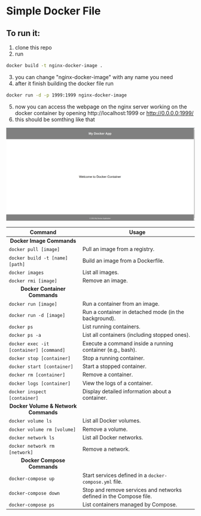 # Simple Docker File


## To run it:
1. clone this repo
2. run 
```bash
docker build -t nginx-docker-image .
```
3. you can change "nginx-docker-image" with any name you need
4. after it finish building the docker file run
```bash
docker run -d -p 1999:1999 nginx-docker-image
```
5. now you can access the webpage on the nginx server working on the docker container by opening http://localhost:1999 or http://0.0.0.0:1999/
6. this should be somthing like that

![homepage](HomePage.png)


| **Command**                       | **Usage**                                                  |
|----------------------------------|-----------------------------------------------------------|
| <div align="center">**Docker Image Commands**</div> |||
| `docker pull [image]`           | Pull an image from a registry.                            |
| `docker build -t [name] [path]` | Build an image from a Dockerfile.                         |
| `docker images`                  | List all images.                                         |
| `docker rmi [image]`            | Remove an image.                                         |
| <div align="center">**Docker Container Commands**</div> |||
| `docker run [image]`            | Run a container from an image.                           |
| `docker run -d [image]`         | Run a container in detached mode (in the background).    |
| `docker ps`                      | List running containers.                                 |
| `docker ps -a`                   | List all containers (including stopped ones).            |
| `docker exec -it [container] [command]` | Execute a command inside a running container (e.g., bash). |
| `docker stop [container]`        | Stop a running container.                                 |
| `docker start [container]`       | Start a stopped container.                                |
| `docker rm [container]`          | Remove a container.                                      |
| `docker logs [container]`        | View the logs of a container.                            |
| `docker inspect [container]`     | Display detailed information about a container.          |
| <div align="center">**Docker Volume & Network Commands**</div> |||
| `docker volume ls`               | List all Docker volumes.                               |
| `docker volume rm [volume]`      | Remove a volume.                                      |
| `docker network ls`              | List all Docker networks.                              |
| `docker network rm [network]`    | Remove a network.                                     |
| <div align="center">**Docker Compose Commands**</div> |||
| `docker-compose up`              | Start services defined in a `docker-compose.yml` file. |
| `docker-compose down`            | Stop and remove services and networks defined in the Compose file. |
| `docker-compose ps`              | List containers managed by Compose.                    |
